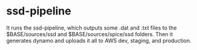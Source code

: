 # ssd-pipeline

It runs the ssd-pipeline, which outputs some .dat and .txt files to the $BASE/sources/ssd and $BASE/sources/spice/ssd folders. Then it generates dynamo and uploads it all to AWS dev, staging, and production.
